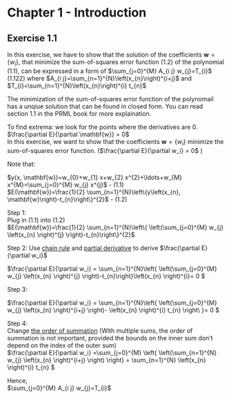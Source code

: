 # Chapter 1 - Introduction

## Exercise 1.1
In this exercise, we have to show that the solution of the coefficients $\mathbf{w}=\left\{w_{i}\right\}$, that minimize the sum-of-squares error function (1.2) of the polynomial (1.1), can be expressed in a form of $\sum_{j=0}^{M} A_{i j} w_{j}=T_{i}$ (1.122)  where   $A_{i j}=\sum_{n=1}^{N}\left(x_{n}\right)^{i+j}$ and $T_{i}=\sum_{n=1}^{N}\left(x_{n}\right)^{i} t_{n}$        

The minimization of the sum-of-squares error function of the polynomail has a unqiue solution that can be found in closed form.  You can read section 1.1 in the  PRML book for more explaination.         

To find extrema: we look for the points where the derivatives are 0.     
$\frac{\partial E}{\partial \mathbf{w}} = 0$           
  In this exercise, we want to show that the coefficients $\mathbf{w}=\left\{w_{i}\right\}$ minimize the sum-of-squares error function. ($\frac{\partial E}{\partial w_i} = 0$ )             
            
Note that:     

$y(x, \mathbf{w})=w_{0}+w_{1} x+w_{2} x^{2}+\ldots+w_{M} x^{M}=\sum_{j=0}^{M} w_{j} x^{j}$ - (1.1)     
$E(\mathbf{w})=\frac{1}{2} \sum_{n=1}^{N}\left\{y\left(x_{n}, \mathbf{w}\right)-t_{n}\right\}^{2}$ - (1.2)         



Step 1:           
Plug in (1.1) into (1.2)      
$E(\mathbf{w})=\frac{1}{2} \sum_{n=1}^{N}\left\{ \left(\sum_{j=0}^{M} w_{j} \left(x_{n}  \right)^{j}  \right)-t_{n}\right\}^{2}$      

Step 2: 
Use [chain rule](https://www.khanacademy.org/math/differential-calculus/dc-chain) and [partial derivative](https://www.khanacademy.org/math/multivariable-calculus/multivariable-derivatives/partial-derivative-and-gradient-articles/a/introduction-to-partial-derivatives) to derive $\frac{\partial E}{\partial w_i}$       
                          
$\frac{\partial E}{\partial w_i} = \sum_{n=1}^{N}\left\{ \left(\sum_{j=0}^{M} w_{j} \left(x_{n}  \right)^{j}  \right)-t_{n}\right\}\left(x_{n}  \right)^{i}= 0 $ 

Step 3:            
                          
$\frac{\partial E}{\partial w_i} = \sum_{n=1}^{N}\left\{ \left(\sum_{j=0}^{M} w_{j} \left(x_{n}  \right)^{i+j}  \right)- \left(x_{n}  \right)^{i} t_{n}  \right\ }= 0 $ 

Step 4:               
Change [the order of summation](https://en.wikipedia.org/wiki/Summation#Identities)   (With multiple sums, the order of summation is not important, provided the bounds on the inner sum don’t depend on the index of the outer sum)                 
$\frac{\partial E}{\partial w_i} =\sum_{j=0}^{M} \left\{ \left(\sum_{n=1}^{N} w_{j} \left(x_{n}  \right)^{i+j}  \right) \right\} = \sum_{n=1}^{N} \left(x_{n}  \right)^{i} t_{n}  $ 
                   
Hence,                  
$\sum_{j=0}^{M} A_{i j} w_{j}=T_{i}$
